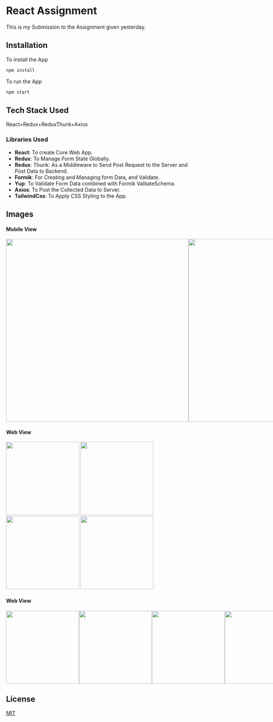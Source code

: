 # React Assignment

This is my Submission to the Assignment given yesterday.

## Installation

To install the App

```bash
npm install
```

To run the App 
```bash
npm start
```

## Tech Stack Used
React+Redux+ReduxThunk+Axios

### Libraries Used
- **React**: To create Core Web App.
- **Redux**: To Manage Form State Globally.
- **Redux**: Thunk: As a Middleware to Send Post Request to the Server and Post Data to Backend.
- **Formik**: For Creating and Managing form Data, and Validate.
- **Yup**: To Validate Form Data combined with Formik ValitateSchema.
- **Axios**: To Post the Collected Data to Server.
- **TailwindCss**: To Apply CSS Styling to the App.

## Images

<h4>Mobile View</h4>
<div style="display:flex">
<img src="https://blogger.googleusercontent.com/img/a/AVvXsEiTsXUkXsCa7RX-aby6v632dagJOEe8eAqTMMcFo_MjZdUDDcuRc0p5v69bUguj46dMXMrPbR-q8o5zV17ObCddaIlGqzsVRqcMF-2crCigfz3S4Ri-pINQWfUeLO0MC96aZj__sr_Ia1NCAzSFJNCZofpLHF0ouia4E7zTogPVjh__kzjnGfjuEnOmMg" height="500px"/>
<img src="https://blogger.googleusercontent.com/img/a/AVvXsEi9OmWNqMssUfppdqk9T0bYafwz31ujVacgRu_9E2thOvsiOEADzk9K0eAl_pnX_GiZQMlMbJq0B21VtJ3jeCODay8fpwQusrAKjPiyGntNhI27IwVQJ33sMMjBUmchrLCR7QVY2VjT3gUzo4a30E_wshazTIW8dXpTq1Hp9yAP4qqS6jQ8ChaP1qJ9Og" height="500px"/>
<img src="https://blogger.googleusercontent.com/img/a/AVvXsEgiD61tpjmfwJuut3RI-w3Pbed0JlPUnIR66Hlj5EzK5WuoBoZfz9cahxFCBYC0PkKZxZOjWxeSvcJUcvrDOo5mLqLHmmOV2U2N9562RTGZYkuiExwP6CVl7Zc_oxQHOw-AExaVkJSHBT1O6dxh4D7fdC7mjICavExKqTZXZpU-BE-zw8RCIz7qAfyjgw" height="500px"/>
<img src="https://blogger.googleusercontent.com/img/a/AVvXsEhhRsVNInTQTN4qy-Paxxe6uZzUpITzyzAhXJeDXKIONQZ6HbJJt6T0s_lozVz0W9bGIMyNCUyLCUTQw67ojI6OeC0Yt1NYPLnJIB6Mv86UTFBigHveTe8C7B1DPij0sG6iHyhqu3VYjpN9xAr9wglSTwSNtsPVQ7g3MLBp12NvSW0Hirs9bajc8xijww" height="500px"/>
</div>

<h4>Web View</h4>
<div style="display:flex justify-content:between">
<img src="https://blogger.googleusercontent.com/img/a/AVvXsEiTIhGewSOBW5ryalqqFRwi-s6tP6MJjOlwNa0WDIGXStIR6Cp8dXhe9ObA0Mc0pLFHRBe0muVegJpgoX_i3JFGXQWr9IDp5X-MjKBaWzRa-Zg398f37xttnr74-m8glbxpUvh5mnuZz27F34xjY5iInCGszbtwuM9-rf-5j7ItNxmbWbH18UbouTD8Lg" height="200px"/>
<img src="https://blogger.googleusercontent.com/img/a/AVvXsEj5O6YKVDNlqfscBVdVPU3DF2qAoBr9JOWuAQo5ZAeQ509hlurzu1L-O024oaUcCZhi2Vn3mXLQV1GLAd8W9MDT2M78OMM8LFBNv9jY9P3Wi4QYu_xBgeD4dZ2QFi5vz74XzAWbHunTakN-i6VJFZpmII5DtNhcUl6E5tPlPOPzgc6VHRBbxx5Y1AY7fg" height="200px"/>
<img src="https://blogger.googleusercontent.com/img/a/AVvXsEijXmtjDVTToz0mCZ7vhKUnxVTlDlKWuylpNN4m4FlSfXRLTOV-PbG8H6NOxJRH13VSpdLTvIMj7Ei_UFo-WBds9SSvnY1yTeENm6VII6KhoA9TJyGB-xRhTDqZ7g9Z0Xft2FCKJmT5HEQmIA4oeGV9fVn3HqzpFZWlgfCYTorCx60DXIqk96M5lVSAvg" height="200px"/>
<img src="https://blogger.googleusercontent.com/img/a/AVvXsEg5LWEc85ToaPYEb-LFU8UxyTzeUx2loj_7ww9o5nIAlGMakdPMQPo7AjtW4VWSkqyMN_eA4G4tqWdC16Di3gkcarkTn6KEbpWUBdAvX-yV1vLEIzUxVBi-5fsjv19Y4wSn3D9293J8a2GDmm1Cbu6QDsRB06sNa2vfSt17d1m74s7_lmQNLbk7QIBoLA" height="200px"/>

</div>
<h4>Web View</h4>

<div style="display:flex">
<img src="https://blogger.googleusercontent.com/img/a/AVvXsEiH2UdyOTNYFx82bb7st_qk7EXUTmKU531mKb__A2tHQ1JOxH9m7XX1d1bEt23RYZHIjizUb5mBl3vdELZduE4UT4wXAOiGfVt6JEsm7v-Le7otMWSsIT8yJwyVLO_fAlFUQllthXk5Cu6DzjJyF78EWVqZ3Re8robM5mpKnbvQaY73hoMtEriMXlWECQ" height="200px">
<img src="https://blogger.googleusercontent.com/img/a/AVvXsEg99I4kiaetlS1pToJBilyvGr5U83OpQlVpTVobOS5rHWBwFamXpTWsUYNW327zdlyltsM8SJYg83JIVlTuG8Itq94fF5Htw8zRjOXfzjsteGwVIa_3m644q5Kx12mNvCSdgoDALOmrTdGjJLoA2n96KZtZ8rEopAlQP2rC1mDtQxEbNDFBnMTOM3JOGA" height="200px">
<img src="https://blogger.googleusercontent.com/img/a/AVvXsEhjGarImEbidLboSVArddK5nkl4Ct4PUsJq_HXDvWqkOVqdTBLc24NBL3WZcyw7Xa1Q6lgM9tdMbQ_NjNekN00m_tmMBN-0wrG7iZhSEojuPTvW4I-t1LkHS8s_mKEHakGSoTtiSi6tvjnLk3E8SwBGxNmFU4qaioMCpb5x50qYBTfO9nSpiw0fM-_sbg" height="200px">
<img src="https://blogger.googleusercontent.com/img/a/AVvXsEjmioCg3JVh6wyWw_lAKuzPOQ4Ar9gor5et7eFq2P5yZlhSWC4sn_EOdfKRoXUhikmH8AwgBwx7hynOQYY4BM6u53inWooEQDc2sNkVXMO5C298iThQxeRxa0p33de6yrodhf19K4K4jQMJpn8RMsMdeCNkQO1OI_QZewLr7c9emHj_se0P1wVX5QK6zw" height="200px">
</div>

## License
[MIT](https://choosealicense.com/licenses/mit/)